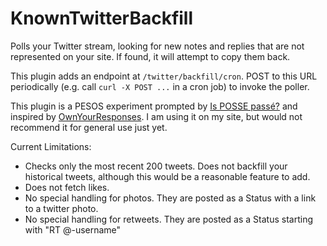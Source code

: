 # KnownTwitterBackfill

Polls your Twitter stream, looking for new notes and replies that are not represented on your site. If found, it will attempt to copy them back.

This plugin adds an endpoint at `/twitter/backfill/cron`. POST to this URL periodically (e.g. call `curl -X POST ...` in a cron job) to invoke the poller.

This plugin is a PESOS experiment prompted by [Is POSSE passé?](https://groups.google.com/forum/#!topic/known-dev/_GGQpLHqdQI) and inspired by [OwnYourResponses](https://github.com/snarfed/ownyourresponses). I am using it on my site, but would not recommend it for general use just yet.

Current Limitations:
- Checks only the most recent 200 tweets. Does not backfill your historical tweets, although this would be a reasonable feature to add.
- Does not fetch likes.
- No special handling for photos. They are posted as a Status with a link to a twitter photo.
- No special handling for retweets. They are posted as a Status starting with "RT @-username"
